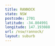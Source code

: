 ```yaml
---
title: RANNOCK
state: NSW
postcode: 2701
latitude: -34.804991
longitude: 147.193088
url: /nsw/rannock/
layout: suburb
---
```

